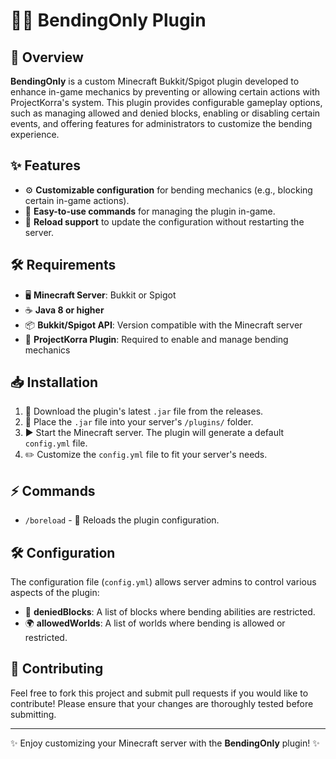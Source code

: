 # 🌊🔥 BendingOnly Plugin

## 📝 Overview
**BendingOnly** is a custom Minecraft Bukkit/Spigot plugin developed to enhance in-game mechanics by preventing or allowing certain actions with ProjectKorra's system. This plugin provides configurable gameplay options, such as managing allowed and denied blocks, enabling or disabling certain events, and offering features for administrators to customize the bending experience.

## ✨ Features
- ⚙️ **Customizable configuration** for bending mechanics (e.g., blocking certain in-game actions).
- 📝 **Easy-to-use commands** for managing the plugin in-game.
- 🔄 **Reload support** to update the configuration without restarting the server.

## 🛠️ Requirements
- 🖥️ **Minecraft Server**: Bukkit or Spigot
- ☕ **Java 8 or higher**
- 📦 **Bukkit/Spigot API**: Version compatible with the Minecraft server
- 🌌 **ProjectKorra Plugin**: Required to enable and manage bending mechanics

## 📥 Installation
1. 🔗 Download the plugin's latest `.jar` file from the releases.
2. 📂 Place the `.jar` file into your server's `/plugins/` folder.
3. ▶️ Start the Minecraft server. The plugin will generate a default `config.yml` file.
4. ✏️ Customize the `config.yml` file to fit your server's needs.

## ⚡ Commands
- `/boreload` - 🔄 Reloads the plugin configuration.

## 🛠️ Configuration
The configuration file (`config.yml`) allows server admins to control various aspects of the plugin:
- 🛑 **deniedBlocks**: A list of blocks where bending abilities are restricted.
- 🌍 **allowedWorlds**: A list of worlds where bending is allowed or restricted.

## 🤝 Contributing
Feel free to fork this project and submit pull requests if you would like to contribute! Please ensure that your changes are thoroughly tested before submitting.

---

✨ Enjoy customizing your Minecraft server with the **BendingOnly** plugin! ✨
